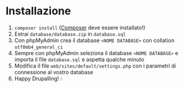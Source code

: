 # Installazione

1) `composer install` ([Composer](https://getcomposer.org/) deve essere installato!)
2) Estrai `database/database.zip` in `database.sql`
3) Con phpMyAdmin crea il database `<NOME DATABASE>` con collation `utf8mb4_general_ci`
4) Sempre con phpMyAdmin seleziona il database `<NOME DATABASE>` e importa il file `database.sql` e aspetta qualche minuto
5) Modifica il file `web/sites/default/settings.php` con i parametri di connessione al vostro database
5) Happy Drupalling! 💧
